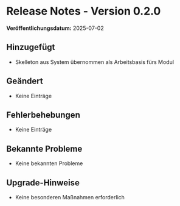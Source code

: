 # Release Notes - Version 0.2.0

**Veröffentlichungsdatum:** 2025-07-02

## Hinzugefügt
- Skelleton aus System übernommen als Arbeitsbasis fürs Modul

## Geändert
- Keine Einträge

## Fehlerbehebungen
- Keine Einträge

## Bekannte Probleme
- Keine bekannten Probleme

## Upgrade-Hinweise
- Keine besonderen Maßnahmen erforderlich
